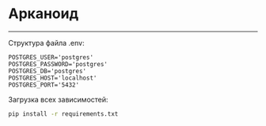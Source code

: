 # Арканоид

---
Структура файла .env:
```dotenv
POSTGRES_USER='postgres'
POSTGRES_PASSWORD='postgres'
POSTGRES_DB='postgres'
POSTGRES_HOST='localhost'
POSTGRES_PORT='5432'
```

Загрузка всех зависимостей:
```bash
pip install -r requirements.txt
```